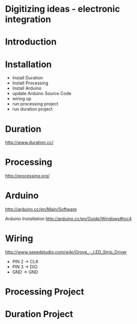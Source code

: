 Digitizing ideas - electronic integration
===============

Introduction
===============


Installation
===============
* Install Duration
* Install Processing
* Install Arduino
* update Arduino Source Code
* wiring up
* run processing project
* run duration project

Duration 
===============
http://www.duration.cc/

Processing 
===============
http://processing.org/

Arduino 
===============
http://arduino.cc/en/Main/Software

*Arduino Installation*
http://arduino.cc/en/Guide/Windows#toc4

Wiring 
===============
http://www.seeedstudio.com/wiki/Grove_-_LED_Strip_Driver

- PIN 2 -> CLK
- PIN 3 -> DIO
- GND -> GND

Processing Project 
===============

Duration Project 
===============
